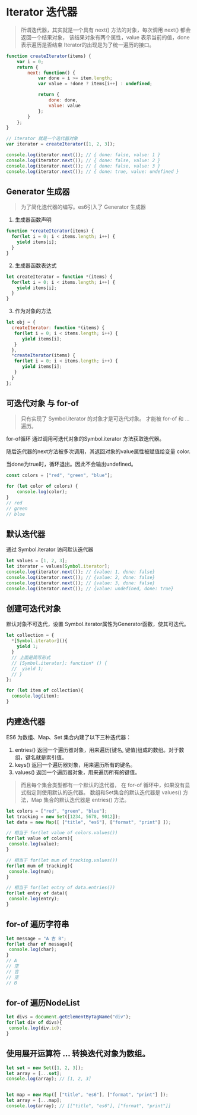 # Iterator 迭代器
>所谓迭代器，其实就是一个具有 next() 方法的对象，每次调用 next() 都会返回一个结果对象，
>该结果对象有两个属性，value 表示当前的值，done 表示遍历是否结束
>Iterator的出现是为了统一遍历的接口。
```js
function createIterator(items) {
    var i = 0;
    return {
        next: function() {
            var done = i >= item.length;
            var value = !done ? items[i++] : undefined;

            return {
                done: done,
                value: value
            };
        }
    };
}

// iterator 就是一个迭代器对象
var iterator = createIterator([1, 2, 3]);

console.log(iterator.next()); // { done: false, value: 1 }
console.log(iterator.next()); // { done: false, value: 2 }
console.log(iterator.next()); // { done: false, value: 3 }
console.log(iterator.next()); // { done: true, value: undefined }
```

## Generator 生成器
>为了简化迭代器的编写。es6引入了 Generator 生成器

1. 生成器函数声明
```js
function *createIterator(items) {
  for(let i = 0; i < items.length; i++) {
    yield items[i];
  }
}
```
2. 生成器函数表达式
```js
let createIterator = function *(items) {
  for(let i = 0; i < items.length; i++) {
    yield items[i];
  }
}
```
3. 作为对象的方法
```js
let obj = {
  createIterator: function *(items) {
   for(let i = 0; i < items.length; i++) {
      yield items[i];
   }
  },
  *createIterator(items) {
   for(let i = 0; i < items.length; i++) {
      yield items[i];
   }
  }
};
```

## 可迭代对象 与 for-of
>只有实现了 Symbol.iterator 的对象才是可迭代对象。
>才能被 for-of 和 ... 遍历。

for-of循环 通过调用可迭代对象的Symbol.iterator 方法获取迭代器。

随后迭代器的next方法被多次调用，其返回对象的value属性被赋值给变量 color.

当done为true时，循环退出。因此不会输出undefined。
```js
const colors = ["red", "green", "blue"];

for (let color of colors) {
    console.log(color);
}
// red
// green
// blue
```

## 默认迭代器
通过 Symbol.iterator 访问默认迭代器
```js
let values = [1, 2, 3];
let iterator = values[Symbol.iterator];
console.log(iterator.next()); // {value: 1, done: false}
console.log(iterator.next()); // {value: 2, done: false}
console.log(iterator.next()); // {value: 3, done: false}
console.log(iterator.next()); // {value: undefined, done: true}
```

## 创建可迭代对象
默认对象不可迭代，设置 Symbol.iterator属性为Generator函数，使其可迭代。
```js
let collection = {
  *[Symbol.iterator](){
    yield 1;
  }
  // 上面是简写形式
  // [Symbol.iterator]: function* () {
  //  yield 1;
  // }
};

for (let item of collection){
  console.log(item);
}
```

## 内建迭代器
ES6 为数组、Map、Set 集合内建了以下三种迭代器：

1. entries() 返回一个遍历器对象，用来遍历[键名, 键值]组成的数组。对于数组，键名就是索引值。
2. keys() 返回一个遍历器对象，用来遍历所有的键名。
3. values() 返回一个遍历器对象，用来遍历所有的键值。

>而且每个集合类型都有一个默认的迭代器，
>在 for-of 循环中，如果没有显式指定则使用默认的迭代器。
>数组和Set集合的默认迭代器是 values() 方法，Map 集合的默认迭代器是 entries() 方法。

```js
let colors = ["red", "green", "blue"];
let tracking = new Set([1234, 5678, 9012]);
let data = new Map([ ["title", "es6"], ["format", "print"] ]);

// 相当于 for(let value of colors.values())
for(let value of colors){ 
 console.log(value);
}

// 相当于 for(let mum of tracking.values())
for(let mum of tracking){ 
 console.log(num);
}

// 相当于 for(let entry of data.entries())
for(let entry of data){ 
 console.log(entry);
}

```

## for-of 遍历字符串
```js
let message = "A 吉 B";
for(let char of message){ 
 console.log(char);
}
// A
// 空
// 吉
// 空
// B
```

## for-of 遍历NodeList
```js
let divs = document.getElementByTagName("div");
for(let div of divs){ 
 console.log(div.id);
}
```

## 使用展开运算符 ... 转换迭代对象为数组。

```js
let set = new Set([1, 2, 3]);
let array = [...set];
console.log(array); // [1, 2, 3]


let map = new Map([ ["title", "es6"], ["format", "print"] ]);
let array = [...map];
console.log(array); // [["title", "es6"], ["format", "print"]]
``` 



